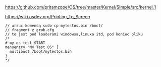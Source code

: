 https://github.com/pritamzope/OS/tree/master/Kernel/Simple/src/kernel_1

https://wiki.osdev.org/Printing_To_Screen

```
// wrzuć komendą sudo cp mytestos.bin /boot/
// fragment z grub.cfg
// to jest pod loaderami windowsa,linuxa itd, pod koniec pliku
/*
# my os test START
menuentry "My Test OS" {
  multiboot /boot/mytestos.bin
}
*/
```

